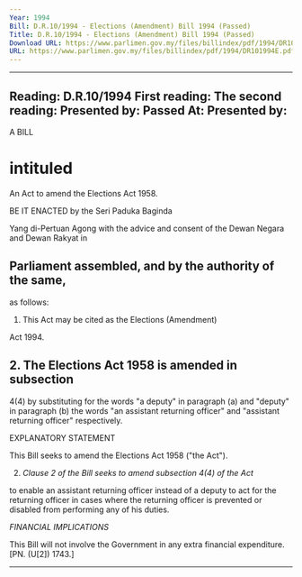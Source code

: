 ```yaml
---
Year: 1994
Bill: D.R.10/1994 - Elections (Amendment) Bill 1994 (Passed)
Title: D.R.10/1994 - Elections (Amendment) Bill 1994 (Passed)
Download URL: https://www.parlimen.gov.my/files/billindex/pdf/1994/DR101994E.pdf
URL: https://www.parlimen.gov.my/files/billindex/pdf/1994/DR101994E.pdf
---
```

---
Reading:
D.R.10/1994
First reading:
The second reading:
Presented by:
Passed At:
Presented by:
---

A BILL

# intituled

An Act to amend the Elections Act 1958.

BE IT ENACTED by the Seri Paduka Baginda

Yang di-Pertuan Agong with the advice and consent
of the Dewan Negara and Dewan Rakyat in
## Parliament assembled, and by the authority of the same,
as follows:

1. This Act may be cited as the Elections (Amendment)

Act 1994.

## 2. The Elections Act 1958 is amended in subsection
4(4) by substituting for the words "a deputy" in
paragraph (a) and "deputy" in paragraph (b) the words
"an assistant returning officer" and "assistant returning
officer" respectively.

EXPLANATORY STATEMENT

This Bill seeks to amend the Elections Act 1958 ("the Act").

2. _Clause 2 of the Bill seeks to amend subsection 4(4) of the Act_

to enable an assistant returning officer instead of a deputy to act
for the returning officer in cases where the returning officer is
prevented or disabled from performing any of his duties.

_FINANCIAL_ _IMPLICATIONS_

This Bill will not involve the Government in any extra financial
expenditure. [PN. (U[2]) 1743.]


-----

